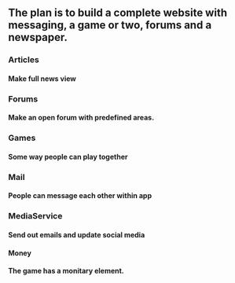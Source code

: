 ## The plan is to build a complete website with messaging, a game or two, forums and a newspaper.

### Articles
#### Make full news view 
### Forums
#### Make an open forum with predefined areas.
### Games
#### Some way people can play together
### Mail
#### People can message each other within app
### MediaService
#### Send out emails and update social media
#### Money
#### The game has a monitary element.